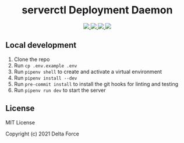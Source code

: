 <h1 align="center">serverctl Deployment Daemon</h1>
<p align="center">
  <a href="https://github.com/delta/serverctl_deployd/actions/workflows/lint.yml">
      <img src="https://github.com/delta/serverctl_deployd/actions/workflows/lint.yml/badge.svg?branch=main"/>
  </a>
  <a href="https://github.com/delta/serverctl_deployd/actions/workflows/ci.yml">
      <img src="https://github.com/delta/serverctl_deployd/actions/workflows/ci.yml/badge.svg"/>
  </a>
  <a href="https://github.com/delta/serverctl_deployd/actions/workflows/docs.yml">
      <img src="https://github.com/delta/serverctl_deployd/actions/workflows/docs.yml/badge.svg"/>
  </a>
  <a href="https://codecov.io/gh/delta/serverctl_deployd">
      <img src="https://codecov.io/gh/delta/serverctl_deployd/branch/main/graph/badge.svg?token=LxVYcZoZJ6"/>
  </a>
</p>

## Local development

1. Clone the repo
2. Run `cp .env.example .env`
3. Run `pipenv shell` to create and activate a virtual environment
4. Run `pipenv install --dev`
5. Run `pre-commit install` to install the git hooks for linting and testing
6. Run `pipenv run dev` to start the server

## License

MIT License

Copyright (c) 2021 Delta Force
